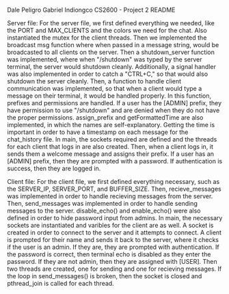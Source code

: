 Dale Peligro
Gabriel Indiongco
CS2600 - Project 2 README

Server file:
  For the server file, we first defined everything we needed, like the PORT and MAX_CLIENTS and the colors we need for the chat. Also instantiated the mutex for the client threads. Then we implemented the broadcast msg function where when passed in a message string, would be broadcasted to all clients on the server. Then a shutdown_server function was implemented, where when "/shutdown" was typed by the server terminal, the server would shutdown cleanly. Additionally, a signal handler was also implemented in order to catch a "CTRL+C," so that would also shutdown the server cleanly. Then, a function to handle client communication was implemented, so that when a client would type a message on their terminal, it would be handled properly. In this function, prefixes and permissions are handled. If a user has the [ADMIN] prefix, they have permission to use "/shutdown" and are denied when they do not have the proper permissions. assign_prefix and getFormattedTime are also implemented, in which the names are self-explanatory. Getting the time is important in order to have a timestamp on each message for the chat_history file. In main, the sockets required are defined and the threads for each client that logs in are also created. Then, when a client logs in, it sends them a welcome message and assigns their prefix. If a user has an [ADMIN] prefix, then they are prompted with a password. If authentication is success, then they are logged in. 

Client file:
  For the client file, we first defined everything necessary, such as the SERVER_IP, SERVER_PORT, and BUFFER_SIZE. Then, recieve_messages was implemented in order to handle recieving messages from the server. Then, send_messages was implemented in order to handle sending messages to the server. disable_echo() and enable_echo() were also defined in order to hide password input from admins. In main, the necessary sockets are instantiated and varibles for the client are as well. A socket is created in order to connect to the server and it attempts to connect. A client is prompted for their name and sends it back to the server, where it checks if the user is an admin. If they are, they are prompted with authentication. If the password is correct, then terminal echo is disabled as they enter the password. If they are not admin, then they are assigned with [USER]. Then two threads are created, one for sending and one for recieving messages. If the loop in send_messages() is broken, then the socket is closed and pthread_join is called for each thread.

 

